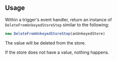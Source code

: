 ## Usage

Within a trigger's event handler, return an instance of
`DeleteFromUnkeyedStoreStep` similar to the following:

```typescript
new DeleteFromUnkeyedStoreStep(anUnkeyedStore)
```

The value will be deleted from the store.

If the store does not have a value, nothing happens.
